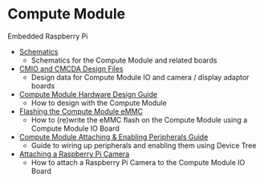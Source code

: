 # Compute Module

Embedded Raspberry Pi

- [Schematics](schematics.md)
    - Schematics for the Compute Module and related boards
- [CMIO and CMCDA Design Files](designfiles.md)
    - Design data for Compute Module IO and camera / display adaptor boards
- [Compute Module Hardware Design Guide](cm-designguide.md)
    - How to design with the Compute Module
- [Flashing the Compute Module eMMC](cm-emmc-flashing.md)
    - How to (re)write the eMMC flash on the Compute Module using a Compute Module IO Board
- [Compute Module Attaching & Enabling Peripherals Guide](cm-designguide.md)
    - Guide to wiring up peripherals and enabling them using Device Tree
- [Attaching a Raspberry Pi Camera](cmio-camera.md) 
    - How to attach a Raspberry Pi Camera to the Compute Module IO Board
